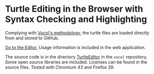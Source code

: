 # Turtle Editing in the Browser with Syntax Checking and Highlighting

Complying with [Vocol's methodology](https://github.com/vocol/vocol),
the turtle files are loaded directly from and stored to GitHub.

[Go to the Editor.](https://rawgit.com/lavhal/testProj/master/git4voc-master/TurtleEditor/turtle-editor.html)
Usage information is included in the web application.

The source code is in the directory
[TurtleEditor](https://github.com/vocol/vocol/tree/master/TurtleEditor)
in the `vocol` repository.
Some open source libraries are included. Licenses can be found in the
source files. Tested with Chromium 43 and Firefox 39.

